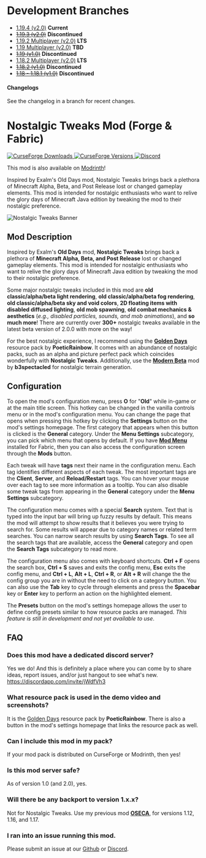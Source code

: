 # Development Branches
- [1.19.4 (v2.0)](https://github.com/Adrenix/Nostalgic-Tweaks/tree/1.19.4) **Current**
- ~~[1.19.3 (v2.0)](https://github.com/Adrenix/Nostalgic-Tweaks/tree/1.19.3)~~ **Discontinued**
- [1.19.2 Multiplayer (v2.0)](https://github.com/Adrenix/Nostalgic-Tweaks/tree/1.19.2-multiplayer) **LTS**
- [1.19 Multiplayer (v2.0)](https://github.com/Adrenix/Nostalgic-Tweaks/tree/1.19-multiplayer) **TBD**
- ~~[1.19 (v1.0)](https://github.com/Adrenix/Nostalgic-Tweaks/tree/1.19)~~ **Discontinued**
- [1.18.2 Multiplayer (v2.0)](https://github.com/Adrenix/Nostalgic-Tweaks/tree/1.18.2-multiplayer) **LTS**
- ~~[1.18.2 (v1.0)](https://github.com/Adrenix/Nostalgic-Tweaks/tree/1.18.2)~~ **Discontinued**
- ~~[1.18 - 1.18.1 (v1.0)](https://github.com/Adrenix/Nostalgic-Tweaks/tree/1.18.1)~~ **Discontinued**

#### Changelogs
See the changelog in a branch for recent changes.

# Nostalgic Tweaks Mod (Forge & Fabric)
[
![CurseForge Downloads](http://cf.way2muchnoise.eu/nostalgic-tweaks.svg)
![CurseForge Versions](http://cf.way2muchnoise.eu/versions/nostalgic-tweaks.svg)
](https://www.curseforge.com/minecraft/mc-mods/nostalgic-tweaks)
[
![Discord](https://img.shields.io/discord/452988045252100107?label=Discord)
](https://discordapp.com/invite/jWdfVh3)

This mod is also available on [Modrinth](https://modrinth.com/mod/nostalgic-tweaks)!

Inspired by Exalm's Old Days mod, Nostalgic Tweaks brings back a plethora of Minecraft Alpha, Beta, and Post Release lost or changed gameplay elements. This mod is intended for nostalgic enthusiasts who want to relive the glory days of Minecraft Java edition by tweaking the mod to their nostalgic preference.

![Nostalgic Tweaks Banner](https://i.imgur.com/5NnxQy0.png)

## Mod Description
Inspired by Exalm's **Old Days** mod, **Nostalgic Tweaks** brings back a plethora of **Minecraft Alpha, Beta, and Post Release** lost or changed gameplay elements. This mod is intended for nostalgic enthusiasts who want to relive the glory days of Minecraft Java edition by tweaking the mod to their nostalgic preference.

Some major nostalgic tweaks included in this mod are **old classic/alpha/beta light rendering**, **old classic/alpha/beta fog rendering**, **old classic/alpha/beta sky and void colors**, **2D floating items with disabled diffused lighting**, **old mob spawning**, **old combat mechanics & aesthetics** (_e.g., disabled particles, sounds, and mob animations_), and **so much more**! There are currently over **300+** nostalgic tweaks available in the latest beta version of 2.0.0 with more on the way!

For the best nostalgic experience, I recommend using the **[Golden Days](https://github.com/PoeticRainbow/golden-days/releases)** resource pack by **PoeticRainbow**. It comes with an abundance of nostalgic packs, such as an alpha and picture perfect pack which coincides wonderfully with **Nostalgic Tweaks**. Additionally, use the **[Modern Beta](https://www.curseforge.com/minecraft/mc-mods/modern-beta)** mod by **b3spectacled** for nostalgic terrain generation.
 
## Configuration
To open the mod's configuration menu, press **O** for "**Old**" while in-game or at the main title screen. This hotkey can be changed in the vanilla controls menu or in the mod's configuration menu. You can change the page that opens when pressing this hotkey by clicking the **Settings** button on the mod's settings homepage. The first category that appears when this button is clicked is the **General** category. Under the **Menu Settings** subcategory, you can pick which menu that opens by default. If you have **[Mod Menu](https://modrinth.com/mod/modmenu)** installed for Fabric, then you can also access the configuration screen through the **Mods** button.

Each tweak will have **tags** next their name in the configuration menu. Each tag identifies different aspects of each tweak. The most important tags are the **Client**, **Server**, and **Reload/Restart** tags. You can hover your mouse over each tag to see more information as a tooltip. You can also disable some tweak tags from appearing in the **General** category under the **Menu Settings** subcategory.

The configuration menu comes with a special **Search** system. Text that is typed into the input bar will bring up fuzzy results by default. This means the mod will attempt to show results that it believes you were trying to search for. Some results will appear due to category names or related term searches. You can narrow search results by using **Search Tags**. To see all the search tags that are available, access the **General** category and open the **Search Tags** subcategory to read more.

The configuration menu also comes with keyboard shortcuts. **Ctrl + F** opens the search box, **Ctrl + S** saves and exits the config menu, **Esc** exits the config menu, and **Ctrl + L**, **Alt + L**, **Ctrl + R**, or **Alt + R** will change the the config group you are in without the need to click on a category button. You can also use the **Tab** key to cycle through elements and press the **Spacebar** key or **Enter** key to perform an action on the highlighted element.

The **Presets** button on the mod's settings homepage allows the user to define config presets similar to how resource packs are managed. _This feature is still in development and not yet available to use_.

## FAQ
### Does this mod have a dedicated discord server?
Yes we do! And this is definitely a place where you can come by to share ideas, report issues, and/or just hangout to see what's new.
https://discordapp.com/invite/jWdfVh3

### What resource pack is used in the demo video and screenshots?
It is the [Golden Days](https://github.com/PoeticRainbow/golden-days/releases) resource pack by **PoeticRainbow**. There is also a button in the mod's settings homepage that links the resource pack as well.

### Can I include this mod in my pack?
If your mod pack is distributed on CurseForge or Modrinth, then yes!

### Is this mod server safe?
As of version 1.0 (and 2.0), yes.

### Will there be any backport to version 1.x.x?
Not for Nostalgic Tweaks. Use my previous mod **[OSECA](https://www.curseforge.com/minecraft/mc-mods/old-swing)**, for versions 1.12, 1.16, and 1.17.

### I ran into an issue running this mod.
Please submit an issue at our [Github](https://github.com/Adrenix/Nostalgic-Tweaks/issues) or [Discord](https://discord.gg/jWdfVh3).
